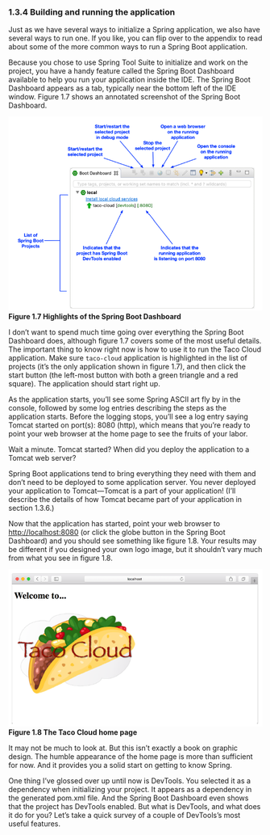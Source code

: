### 1.3.4 Building and running the application

Just as we have several ways to initialize a Spring application, we also have several ways to run one. If you like, you can flip over to the appendix to read about some of the more common ways to run a Spring Boot application.

Because you chose to use Spring Tool Suite to initialize and work on the project, you have a handy feature called the Spring Boot Dashboard available to help you run your application inside the IDE. The Spring Boot Dashboard appears as a tab, typically near the bottom left of the IDE window. Figure 1.7 shows an annotated screenshot of the Spring Boot Dashboard.

![](../../assets/1.7.png)
**Figure 1.7 Highlights of the Spring Boot Dashboard**

I don’t want to spend much time going over everything the Spring Boot Dashboard does, although figure 1.7 covers some of the most useful details. The important thing to know right now is how to use it to run the Taco Cloud application. Make sure `taco-cloud` application is highlighted in the list of projects (it’s the only application shown in figure 1.7), and then click the start button (the left-most button with both a green triangle and a red square). The application should start right up.

As the application starts, you’ll see some Spring ASCII art fly by in the console, followed by some log entries describing the steps as the application starts. Before the logging stops, you’ll see a log entry saying Tomcat started on port\(s\): 8080 \(http\), which means that you’re ready to point your web browser at the home page to see the fruits of your labor.

Wait a minute. Tomcat started? When did you deploy the application to a Tomcat web server?

Spring Boot applications tend to bring everything they need with them and don’t need to be deployed to some application server. You never deployed your application to Tomcat—Tomcat is a part of your application! (I’ll describe the details of how Tomcat became part of your application in section 1.3.6.)

Now that the application has started, point your web browser to [http://localhost:8080](http://localhost:8080) (or click the globe button in the Spring Boot Dashboard) and you should see something like figure 1.8. Your results may be different if you designed your own logo image, but it shouldn’t vary much from what you see in figure 1.8.

![](../../assets/1.8.png)
**Figure 1.8 The Taco Cloud home page** <br/>

It may not be much to look at. But this isn’t exactly a book on graphic design. The humble appearance of the home page is more than sufficient for now. And it provides you a solid start on getting to know Spring.

One thing I’ve glossed over up until now is DevTools. You selected it as a dependency when initializing your project. It appears as a dependency in the generated pom.xml file. And the Spring Boot Dashboard even shows that the project has DevTools enabled. But what is DevTools, and what does it do for you? Let’s take a quick survey of a couple of DevTools’s most useful features.

